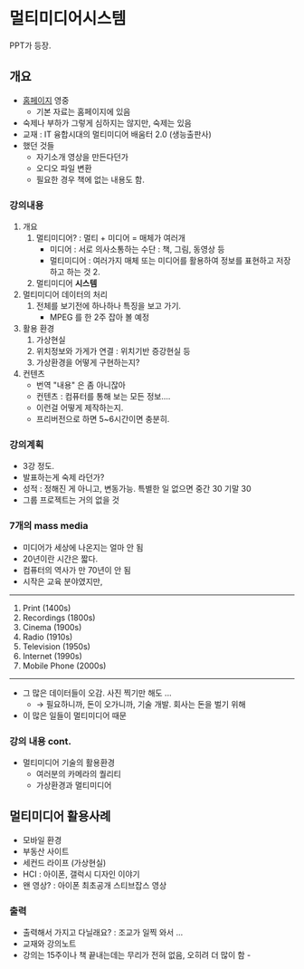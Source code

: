 멀티미디어시스템
================

PPT가 등장.

개요
----

-	[홈페이지](computer.skuniv.ac.kr) 영중
	-	기본 자료는 홈페이지에 있음
-	숙제나 부하가 그렇게 심하지는 않지만, 숙제는 있음
-	교재 : IT 융합시대의 멀티미디어 배움터 2.0 (생능출판사)
-	했던 것들
	-	자기소개 영상을 만든다던가
	-	오디오 파일 변환
	-	필요한 경우 책에 없는 내용도 함.

### 강의내용

1.	개요
	1.	멀티미디어? : 멀티 + 미디어 = 매체가 여러개
		-	미디어 : 서로 의사소통하는 수단 : 책, 그림, 동영상 등
		-	멀티미디어 : 여러가지 매체 또는 미디어를 활용하여 정보를 표현하고 저장하고 하는 것 2.
	2.	멀티미디어 **시스템**
2.	멀티미디어 데이터의 처리
	1.	전체를 보기전에 하나하나 특징을 보고 가기.
		-	MPEG 를 한 2주 잡아 볼 예정
3.	활용 환경
	1.	가상현실
	2.	위치정보와 가게가 연결 : 위치기반 증강현실 등
	3.	가상환경을 어떻게 구현하는지?
4.	컨텐츠
	-	번역 "내용" 은 좀 아니잖아
	-	컨텐츠 : 컴퓨터를 통해 보는 모든 정보....
	-	이런걸 어떻게 제작하는지.
	-	프리버전으로 하면 5~6시간이면 충분히.

### 강의계획

-	3강 정도.
-	발표하는게 숙제 라던가?
-	성적 : 정해진 게 아니고, 변동가능. 특별한 일 없으면 중간 30 기말 30
-	그룹 프로젝트는 거의 없을 것

### 7개의 mass media

-	미디어가 세상에 나온지는 얼마 안 됨
-	20년이란 시간은 짧다.
-	컴퓨터의 역사가 만 70년이 안 됨
-	시작은 교육 분야였지만,

---

1.	Print (1400s)
2.	Recordings (1800s)
3.	Cinema (1900s)
4.	Radio (1910s)
5.	Television (1950s)
6.	Internet (1990s)
7.	Mobile Phone (2000s)

---

-	그 많은 데이터들이 오감. 사진 찍기만 해도 ...
	-	→ 필요하니까, 돈이 오가니까, 기술 개발. 회사는 돈을 벌기 위해
-	이 많은 일들이 멀티미디어 때문

### 강의 내용 cont.

-	멀티미디어 기술의 활용환경
	-	여러분의 카메라의 퀄리티
	-	가상환경과 멀티미디어

멀티미디어 활용사례
-------------------

-	모바일 환경
-	부동산 사이트
-	세컨드 라이프 (가상현실)
-	HCI : 아이폰, 갤럭시 디자인 이야기
-	왠 영상? : 아이폰 최초공개 스티브잡스 영상

### 출력

-	출력해서 가지고 다닐래요? : 조교가 일찍 와서 ...
-	교재와 강의노트
-	강의는 15주이나 책 끝내는데는 무리가 전혀 없음, 오히려 더 많이 함 -

